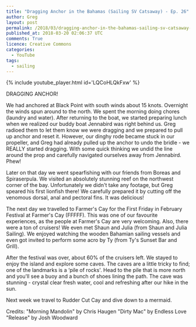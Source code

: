 ```yaml
---
title: "Dragging Anchor in the Bahamas (Sailing SV Catsaway) - Ep. 26"
author: Greg
layout: post
permalink: /2018/03/dragging-anchor-in-the-bahamas-sailing-sv-catsaway-ep-26
published_at: 2018-03-20 02:06:37 UTC
comments: True
licence: Creative Commons
categories:
  - YouTube
tags:
  - sailing
---
```


{% include youtube_player.html id='LQCoHLQkFxw' %}




DRAGGING ANCHOR!

We had anchored at Black Point with south winds about 15 knots.  Overnight the winds spun around to the north.  We spent the morning doing chores (laundry and water).  After returning to the boat, we started preparing lunch when we realized our buddy boat Jennabird was right behind us.  Greg radioed them to let them know we were dragging and we prepared to pull up anchor and reset it.  However, our dinghy rode became stuck in our propeller, and Greg had already pulled up the anchor to undo the bridle - we REALLY started dragging.  With some quick thinking we undid the line around the prop and carefully navigated ourselves away from Jennabird.  Phew!

Later on that day we went spearfishing with our friends from Boreas and Spiraserpula.  We visited an absolutely stunning reef on the northwest corner of the bay.  Unfortunately we didn't take any footage, but Greg speared his first lionfish there!  We carefully prepared it by cutting off the venomous dorsal, anal and pectoral fins.  It was delicious!

The next day we travelled to Farmer's Cay for the First Friday in February Festival at Farmer's Cay (FFFFF).  This was one of our favourite experiences, as the people at Farmer's Cay are very welcoming.  Also, there were a ton of cruisers!  We even met Shaun and Julia (from Shaun and Julia Sailing).  We enjoyed watching the wooden Bahamian sailing vessels and even got invited to perform some acro by Ty (from Ty's Sunset Bar and Grill).  

After the festival was over, about 60% of the cruisers left.  We stayed to enjoy the island and explore some caves.  The caves are a little tricky to find; one of the landmarks is a ‘pile of rocks'.  Head to the pile that is more north and you'll see a buoy and a bunch of shoes lining the path.  The cave was stunning - crystal clear fresh water, cool and refreshing after our hike in the sun.

Next week we travel to Rudder Cut Cay and dive down to a mermaid. 

Credits:
"Morning Mandolin" by Chris Haugen
"Dirty Mac" by Endless Love
"Release" by Josh Woodward

